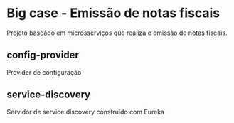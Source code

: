 # Big case - Emissão de notas fiscais
Projeto baseado em microsserviços que realiza e emissão de notas fiscais.

## config-provider
Provider de configuração

## service-discovery
Servidor de service discovery construído com Eureka